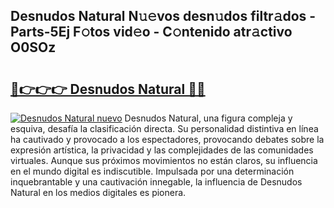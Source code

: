 ## Desnudos Natural N𝚞𝚎vos desn𝚞dos filtr𝚊dos - Parts-5Ej F𝚘tos vid𝚎o - C𝚘ntenido atr𝚊ctivo O0SOz

# <h2><a href="http://mb74xmm.tromn.icu/?c=Desnudos+Natural">🔗👉👉👉 Desnudos Natural 🔗🔗</a></h2>

[![Desnudos Natural nuevo](https://i.imgur.com/pEAQMta.gif)](http://mb74xmm.tromn.icu/?c=Desnudos+Natural)
Desnudos Natural, una figura compleja y esquiva, desafía la clasificación directa. Su personalidad distintiva en línea ha cautivado y provocado a los espectadores, provocando debates sobre la expresión artística, la privacidad y las complejidades de las comunidades virtuales. Aunque sus próximos movimientos no están claros, su influencia en el mundo digital es indiscutible. Impulsada por una determinación inquebrantable y una cautivación innegable, la influencia de Desnudos Natural en los medios digitales es pionera.
